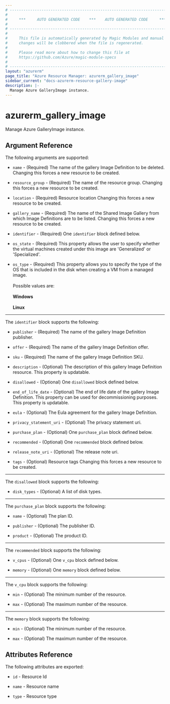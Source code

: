 ```yaml
---
# ----------------------------------------------------------------------------
#
#     ***     AUTO GENERATED CODE    ***    AUTO GENERATED CODE     ***
#
# ----------------------------------------------------------------------------
#
#     This file is automatically generated by Magic Modules and manual
#     changes will be clobbered when the file is regenerated.
#
#     Please read more about how to change this file at
#     https://github.com/Azure/magic-module-specs
#
# ----------------------------------------------------------------------------
layout: "azurerm"
page_title: "Azure Resource Manager: azurerm_gallery_image"
sidebar_current: "docs-azurerm-resource-gallery-image"
description: |-
  Manage Azure GalleryImage instance.
---
```


# azurerm_gallery_image

Manage Azure GalleryImage instance.


## Argument Reference

The following arguments are supported:

* `name` - (Required) The name of the gallery Image Definition to be deleted. Changing this forces a new resource to be created.

* `resource_group` - (Required) The name of the resource group. Changing this forces a new resource to be created.

* `location` - (Required) Resource location Changing this forces a new resource to be created.

* `gallery_name` - (Required) The name of the Shared Image Gallery from which Image Definitions are to be listed. Changing this forces a new resource to be created.

* `identifier` - (Required) One `identifier` block defined below.

* `os_state` - (Required) This property allows the user to specify whether the virtual machines created under this image are 'Generalized' or 'Specialized'.

* `os_type` - (Required) This property allows you to specify the type of the OS that is included in the disk when creating a VM from a managed image. <br><br> Possible values are: <br><br> **Windows** <br><br> **Linux**

---

The `identifier` block supports the following:

* `publisher` - (Required) The name of the gallery Image Definition publisher.

* `offer` - (Required) The name of the gallery Image Definition offer.

* `sku` - (Required) The name of the gallery Image Definition SKU.

* `description` - (Optional) The description of this gallery Image Definition resource. This property is updatable.

* `disallowed` - (Optional) One `disallowed` block defined below.

* `end_of_life_date` - (Optional) The end of life date of the gallery Image Definition. This property can be used for decommissioning purposes. This property is updatable.

* `eula` - (Optional) The Eula agreement for the gallery Image Definition.

* `privacy_statement_uri` - (Optional) The privacy statement uri.

* `purchase_plan` - (Optional) One `purchase_plan` block defined below.

* `recommended` - (Optional) One `recommended` block defined below.

* `release_note_uri` - (Optional) The release note uri.

* `tags` - (Optional) Resource tags Changing this forces a new resource to be created.

---

The `disallowed` block supports the following:

* `disk_types` - (Optional) A list of disk types.

---

The `purchase_plan` block supports the following:

* `name` - (Optional) The plan ID.

* `publisher` - (Optional) The publisher ID.

* `product` - (Optional) The product ID.

---

The `recommended` block supports the following:

* `v_cpus` - (Optional) One `v_cpu` block defined below.

* `memory` - (Optional) One `memory` block defined below.


---

The `v_cpu` block supports the following:

* `min` - (Optional) The minimum number of the resource.

* `max` - (Optional) The maximum number of the resource.

---

The `memory` block supports the following:

* `min` - (Optional) The minimum number of the resource.

* `max` - (Optional) The maximum number of the resource.

## Attributes Reference

The following attributes are exported:

* `id` - Resource Id

* `name` - Resource name

* `type` - Resource type
